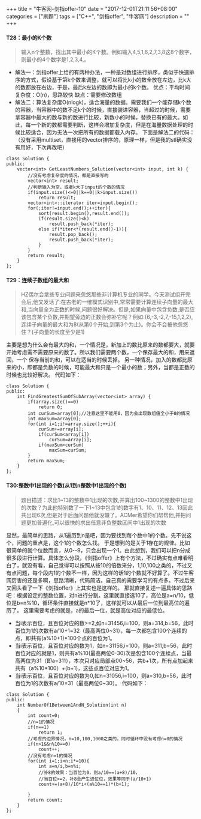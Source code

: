 +++
title = "牛客网-剑指offer-10"
date = "2017-12-01T21:11:56+08:00"
categories = ["刷题"]
tags = ["C++", "剑指offer", "牛客网"]
description = ""
+++

#### T28：最小的K个数
> 输入n个整数，找出其中最小的K个数。例如输入4,5,1,6,2,7,3,8这8个数字，则最小的4个数字是1,2,3,4,。

* 解法一：剑指offer上给的有两种办法，一种是对数组进行排序，类似于快速排序的方式，假设基于第k个数来调整，就可以将比k小的数全放在左边，比k大的数都放在右边，于是，最后k左边的数即为最小的k个数。
优点：平均时间复杂度：O(n)，思路较快
缺点：需要修改数组
* 解法二：算法复杂度O(nlogk)，适合海量的数据。需要我们一个能存储k个数的容器，当容器中的数不足k个的时候，直接装进容器，当超过的时候，需要拿容器中最大的数与新的数进行比较，新数小的时候，替换已有的最大。如此，每一个新的数都需要判断，这样会增加复杂度，但是在海量数据处理的时候比较适合，因为无法一次把所有的数据都载入内存。
下面是解法二的代码：（没有采用multiset，直接用的vector排序的，原理一样，但是我的stl确实没有用好，下次再改吧）
```
class Solution {
public:
    vector<int> GetLeastNumbers_Solution(vector<int> input, int k) {
        //没有考虑复杂度的情况，都是直接写的
        vector<int> result;
        //判断输入为空，或者k大于input的个数的情况
        if(input.size()<=0||k==0||k>input.size())
            return result;
        vector<int>::iterator iter=input.begin();
        for(;iter!=input.end();++iter){
            sort(result.begin(),result.end());
            if(result.size()<k)
                result.push_back(*iter);
            else if(*iter<*(result.end()-1)){
                result.pop_back();
                result.push_back(*iter);
            }
        }
        return result;
    }
};
```

#### T29：连续子数组的最大和
> HZ偶尔会拿些专业问题来忽悠那些非计算机专业的同学。今天测试组开完会后,他又发话了:在古老的一维模式识别中,常常需要计算连续子向量的最大和,当向量全为正数的时候,问题很好解决。但是,如果向量中包含负数,是否应该包含某个负数,并期望旁边的正数会弥补它呢？例如:{6,-3,-2,7,-15,1,2,2},连续子向量的最大和为8(从第0个开始,到第3个为止)。你会不会被他忽悠住？(子向量的长度至少是1)

主要是想为什么会有最大的和，一个情况是，新加上的数比原来的数都要大，就要开始考虑需不需要原来的数了。所以我们需要两个数，一个保存最大的和，用来返回，一个 保存当前的和，可以在适当的时候丢掉。  另一种情况，加入的数都比原来的小，即都是负数的时候，可能最大和只是一个最小的数；另外，当都是正数的时候也比较好解决。
代码如下：
```
class Solution {
public:
    int FindGreatestSumOfSubArray(vector<int> array) {
        if(array.size()==0)
            return 0;
        int curSum=array[0];//注意这里不能用0，因为会出现数组值全小于0的情况
        int maxSum=array[0];
        for(int i=1;i!=array.size();++i){
            curSum+=array[i];
            if(curSum<array[i])
                curSum=array[i];
            if(maxSum<curSum)
                maxSum=curSum;
        }
        return maxSum;
    }
};

```

#### T30:整数中1出现的个数(从1到n整数中1出现的个数)
> 题目描述：求出1~13的整数中1出现的次数,并算出100~1300的整数中1出现的次数？为此他特别数了一下1~13中包含1的数字有1、10、11、12、13因此共出现6次,但是对于后面问题他就没辙了。ACMer希望你们帮帮他,并把问题更加普遍化,可以很快的求出任意非负整数区间中1出现的次数

显然，最简单的思路，从1遍历到n是吧，因为要找到每个数中1的个数。先不说这个，问题的重点是，这个1的个数怎么找。
于是想到的是关于1存在的规律。比如很简单的就个位数而言，从0--9，只会出现一个1。由此想到，我们可以把n分成很多段进行计算。具体怎么分段，《剑指offer》上有个方法，不过确实有点难看明白了，就没有看，自己觉得可以按照从按10的倍数来分，1,10,100之类的，不过又有点问题，每个段内1的个数不一样，因为这样的话1的个数就不好算了。不过牛客网厉害的还是多啊，思路清晰，代码简洁。自己真的需要学习的有点多。不过后来又回头看了一下《剑指offer》上其实也是这样的。
那就直接复述一遍具体的思路吧：根据设定的整数位置，对n进行分割。这里就直接选10了，高位是a=n/10，低位是b=n%10，循环条件直接就是n*10了，这样就可以从最后一位到最高位的遍历了。
这里需要考虑的就是，a的最后一位，就是高位对应的最低位。
* 当i表示百位，且百位对应的数>=2,如n=31456,i=100，则a=314,b=56，此时百位为1的次数有a/10+1=32（最高两位0~31），每一次都包含100个连续的点，即共有(a%10+1)*100个点的百位为1。
* 当i表示百位，且百位对应的数为1，如n=31156,i=100，则a=311,b=56，此时百位对应的就是1，则共有a%10(最高两位0-30)次是包含100个连续点，当最高两位为31（即a=311），本次只对应局部点00~56，共b+1次，所有点加起来共有（a%10*100）+(b+1)，这些点百位对应为1。
* 当i表示百位，且百位对应的数为0,如n=31056,i=100，则a=310,b=56，此时百位为1的次数有a/10=31（最高两位0~30）。
代码如下：
```
class Solution {
public:
    int NumberOf1Between1AndN_Solution(int n)
    {
        int count=0;
        //n=1的情况
        if(n==1)
            return 1;
        //考虑的边界情况，n=10,100,1000之类的，同时循环中没有考虑n=0的情况
        if(n>1&&n%10==0)
            count++;
        //没有考虑n=1的情况
        for(int i=1;i<n;i*=10){
            int a=n/i,b=n%i;
            //补8的效果：当百位为0，则a/10==(a+8)/10，
            //当百位>=2，补8会产生进位位，效果等同于(a/10+1)
            count+=(a+8)/10*i+(a%10==1)*(b+1);

        }
        return count;
    }
};
```


